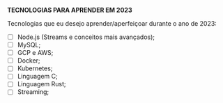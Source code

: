 **TECNOLOGIAS PARA APRENDER EM 2023**

Tecnologias que eu desejo aprender/aperfeiçoar durante o ano de 2023:

- [ ] Node.js (Streams e conceitos mais avançados);
- [ ] MySQL;
- [ ] GCP e AWS;
- [ ] Docker;
- [ ] Kubernetes;
- [ ] Linguagem C;
- [ ] Linguagem Rust;
- [ ] Streaming;
